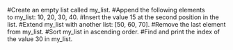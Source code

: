 #Create an empty list called my_list.
#Append the following elements to my_list: 10, 20, 30, 40.
#Insert the value 15 at the second position in the list.
#Extend my_list with another list: [50, 60, 70].
#Remove the last element from my_list.
#Sort my_list in ascending order.
#Find and print the index of the value 30 in my_list.
